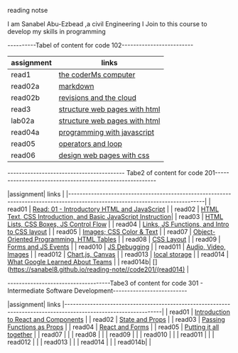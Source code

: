 reading notse


I am Sanabel Abu-Ezbead ,a civil Engineering I Join to this course to develop my skills in programming

----------Tabel of content for code 102-------------------------



 | assignment  |             links                              |
 | ------------|------------------------------------------------|
 |  read1      |   [the coderMs computer](read1)                |
 |  read02a    |   [markdown](read02a)                          |
 |  read02b    |   [revisions and the cloud](read02b)           |
 |  read3      |   [structure web pages with html](read3)       |
 |  lab02a     |   [structure web pages with html](lab02a)      |
 |  read04a    |   [programming with javascript ](read04a)      | 
 |  read05     |   [operators and loop](read05)                 |
 |  read06     |   [design web pages with css](read06)          |





----------------------------------------- Tabe2 of content for code 201---------------------------------------------------------


 
 |assignment|  links                                                                                                            |
 |------------------------------------------------------------------------------------------------------------------------------|
 |  read01  |   [Read: 01 - Introductory HTML and JavaScript](https://sanabel8.github.io/reading-note//code201/read01)          |
 |  read02  |   [HTML Text, CSS Introduction, and Basic JavaScript Instruction](https://sanabel8.github.io/reading-note//read02)|
 |  read03  |   [HTML Lists, CSS Boxes, JS Control Flow](https://sanabel8.github.io/reading-note//code201/read03)               |
 |  read04  |   [Links, JS Functions, and Intro to CSS layout](https://sanabel8.github.io/reading-note//code201/read04)         | 
 |  read05  |   [Images; CSS Color & Text](https://sanabel8.github.io/reading-note//code201/read05)                             | 
 |  read07  |   [Object-Oriented Programming, HTML Tables](https://sanabel8.github.io/reading-note//code201/read07)             |
 |  read08  |   [ CSS Layout](https://sanabel8.github.io/reading-note//code201/read08)                                          |
 |  read09  |   [Forms and JS Events](https://sanabel8.github.io/reading-note//code201/read09)                                  | 
 |  read010 |   [JS Debugging](https://sanabel8.github.io/reading-note//code201/read010)                                        |
 |  read011 |   [Audio, Video, Images](https://sanabel8.github.io/reading-note//code201/read011)                                |
 |  read012 |   [ Chart.js, Canvas](https://sanabel8.github.io/reading-note//code201/read012)                                   |
 |  read013 |   [local storage](https://sanabel8.github.io/reading-note//code201/read013)                                       |
 |  read014 |   [What Google Learned About Teams](https://sanabel8.github.io/reading-note//code201/read014a)                    |
 |  read014b|   [](https://sanabel8.github.io/reading-note//code201/(read014)                                                   | 
                                                    




 ------------------------------------Tabe3 of content for code 301 - Intermediate Software Development--------------------------
 
                                                    
 |assignment|  links                                                                                             |----------------------------------------------------------------------------------------------------------------|
 |  read01  |   [Introduction to React and Components](https://sanabel8.github.io/reading-note//code301/class01) |
 |  read02  |   [State and Props](https://sanabel8.github.io/reading-note//code301/class02)                      |
 |  read03  |   [Passing Functions as Props](https://sanabel8.github.io/reading-note//code301/class03)           |
 |  read04  |   [React and Forms](https://sanabel8.github.io/reading-note//code301/class04)                      | 
 |  read05  |   [Putting it all together](https://sanabel8.github.io/reading-note//code301/class05)              | 
 |  read07  |   [](https://sanabel8.github.io/reading-note//code301/class06)                                     |
 |  read08  |   [ ](https://sanabel8.github.io/reading-note//code301/class07)                                    |
 |  read09  |   [](https://sanabel8.github.io/reading-note//code301/class08)                                     | 
 |  read010 |   [](https://sanabel8.github.io/reading-note//code301/class09)                                     |
 |  read011 |   [](https://sanabel8.github.io/reading-note//code301/class10)                                     |
 |  read012 |   [ ](https://sanabel8.github.io/reading-note//code301/class11)                                    |
 |  read013 |   [](https://sanabel8.github.io/reading-note//code301/class12)                                     |
 |  read014 |   [](https://sanabel8.github.io/reading-note//code301/class13)                                     |
 |  read014b|   [](https://sanabel8.github.io/reading-note//code301/class14)                                     | 
                                                    